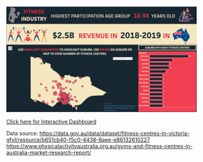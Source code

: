 
![screenshot](/dashboard.png?raw=true "Optional Title")


[Click here for Interactive Dashboard](https://public.tableau.com/views/victoriagym/Dashboard1?:display_count=y&:origin=viz_share_link)

Data source:
https://data.gov.au/data/dataset/fitness-centres-in-victoria-gfyl/resource/b651cb40-f5c0-4438-8aee-e86132610227
https://www.physicalactivityaustralia.org.au/gyms-and-fitness-centres-in-australia-market-research-report/
